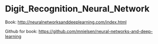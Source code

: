 # Digit_Recognition_Neural_Network

Book: http://neuralnetworksanddeeplearning.com/index.html

Github for book: https://github.com/mnielsen/neural-networks-and-deep-learning
